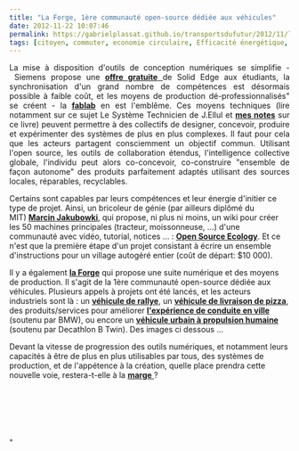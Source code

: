 ```yaml
---
title: "La Forge, 1ère communauté open-source dédiée aux véhicules"
date: 2012-11-22 10:07:46
permalink: https://gabrielplassat.github.io/transportsdufutur/2012/11/la-forge-1ere-communaute-open-source-dediee-aux-vehicules.html
tags: [citoyen, commuter, economie circulaire, Efficacité énergétique, holoptisme, innovation, intelligence collective, internet, marketing individualisé, mode doux, open innovation, open source, plate-forme]
---
```


<p style="text-align: justify">La mise à disposition d'outils de conception numériques se simplifie - Siemens propose une <a href="http://www.plm.automation.siemens.com/en_us/about_us/goplm/arc/se-academic/solid-edge-student.cfm" target="_blank"><strong>offre gratuite</strong> </a>de Solid Edge aux étudiants, la synchronisation d'un grand nombre de compétences est désormais possible à faible coût, et les moyens de production dé-professionnalisés" se créent - la <strong><a href="https://gabrielplassat.github.io/transportsdufutur/2012/08/le-numerique-change-les-modes-de-production-des-objets-et-potentiellement-nos-relations-a-ces-objets.html"" target=""_blank"">fablab</a></strong> en est l'emblême. Ces moyens techniques (lire notamment sur ce sujet Le Système Technicien de J.Ellul et <strong><a href=""https://kindle.amazon.com/work/systeme-technicien-documents-edition-ebook/B0062EUOOK/B006ZBZQLQ"" target=""_blank"">mes notes</a></strong> sur ce livre) peuvent permettre à des collectifs de designer, concevoir, produire et expérimenter des systèmes de plus en plus complexes. Il faut pour cela que les acteurs partagent consciemment un objectif commun. Utilisant l'open source, les outils de collaboration étendus, l'intelligence collective globale, l'individu peut alors co-concevoir, co-construire "ensemble de façon autonome" des produits parfaitement adaptés utilisant des sources locales, réparables, recyclables. </p> <p style=""text-align: justify"">Certains sont capables par leurs compétences et leur énergie d'initier ce type de projet. Ainsi, un bricoleur de génie (par ailleurs diplômé du MIT) <strong><a href=""http://www.ted.com/talks/marcin_jakubowski.html"" target=""_blank"">Marcin Jakubowki</a></strong>, qui propose, ni plus ni moins, un wiki pour créer les 50 machines principales (tracteur, moissonneuse, ...) d'une communauté avec vidéo, tutorial, notices ... : <strong><a href=""http://opensourceecology.org/wiki"" target=""_blank"">Open Source Ecology</a></strong>. Et ce n'est que la première étape d'un projet consistant à écrire un ensemble d'instructions pour un village autogéré entier (coût de départ: $10 000). </p> <p style=""text-align: justify"">Il y a également <strong><a href=""https://forge.localmotors.com/"" target=""_blank"">la Forge</a></strong> qui propose une suite numérique et des moyens de production. Il s'agit de la 1ère communauté open-source dédiée aux véhicules. Plusieurs appels à projets ont été lancés, et les acteurs industriels sont là : un <strong><a href=""http://www.localmotors.com/"" target=""_blank"">véhicule de rallye</a></strong>, un <strong><a href=""https://forge.localmotors.com/pages/competition.php?co=70#brief"" target=""_blank"">véhicule de livraison de pizza</a></strong>, des produits/services pour améliorer <strong><a href=""https://forge.localmotors.com/pages/competition.php?co=77#brief"" target=""_blank"">l'expérience de conduite en ville</a></strong> (soutenu par BMW), ou encore un <strong><a href=""https://forge.localmotors.com/pages/competition.php?co=67#brief"" target=""_blank"">véhicule urbain à propulsion humaine</a></strong> (soutenu par Decathlon B Twin). Des images ci dessous ... </p>   <!--more-->  <p style=""text-align: justify"">Devant la vitesse de progression des outils numériques, et notamment leurs capacités à être de plus en plus utilisables par tous, des systèmes de production, et de l'appétence à la création, quelle place prendra cette nouvelle voie, restera-t-elle à la <a href="https://gabrielplassat.github.io/transportsdufutur/2012/01/co-creer-une-automobile-pour-linstant-cela-ne-sert-a-rien-mais-demain.html"" target=""_blank""><strong>marge</strong> </a>? </p> <p style=""text-align: justify""> <a class=""asset-img-link"" href="https://gabrielplassat.github.io/transportsdufutur/wp-content/uploads/sites/6/old/6a0120a66d2ad4970b017d3e0ae479970c-pi.jpg""><img alt=""487392"" border=""0"" class=""asset  asset-image at-xid-6a0120a66d2ad4970b017d3e0ae479970c image-full"" src=""/wp-content/uploads/sites/6/old/6a0120a66d2ad4970b017d3e0ae479970c-800wi.jpg"" title=""487392"" /></a></p> <p style=""text-align: justify""> <a class=""asset-img-link"" href="https://gabrielplassat.github.io/transportsdufutur/wp-content/uploads/sites/6/old/6a0120a66d2ad4970b017c33dc3d49970b-pi.jpg""><img alt=""335871"" border=""0"" class=""asset  asset-image at-xid-6a0120a66d2ad4970b017c33dc3d49970b image-full"" src=""/wp-content/uploads/sites/6/old/6a0120a66d2ad4970b017c33dc3d49970b-800wi.jpg"" title=""335871"" /></a><br /> <a class=""asset-img-link"" href="https://gabrielplassat.github.io/transportsdufutur/wp-content/uploads/sites/6/old/6a0120a66d2ad4970b017d3e0ae5a7970c-pi.jpg""><img alt=""337158"" border=""0"" class=""asset  asset-image at-xid-6a0120a66d2ad4970b017d3e0ae5a7970c image-full"" src=""/wp-content/uploads/sites/6/old/6a0120a66d2ad4970b017d3e0ae5a7970c-800wi.jpg"" title=""337158"" /></a><br /> <a class=""asset-img-link"" href="https://gabrielplassat.github.io/transportsdufutur/wp-content/uploads/sites/6/old/6a0120a66d2ad4970b017ee57fd3ad970d-pi.jpg""><img alt=""336685"" border=""0"" class=""asset  asset-image at-xid-6a0120a66d2ad4970b017ee57fd3ad970d image-full"" src=""/wp-content/uploads/sites/6/old/6a0120a66d2ad4970b017ee57fd3ad970d-800wi.jpg"" title=""336685"" /></a><br /> <a class=""asset-img-link"" href="https://gabrielplassat.github.io/transportsdufutur/wp-content/uploads/sites/6/old/6a0120a66d2ad4970b017ee57fd47b970d-pi.jpg""><img alt=""335687"" border=""0"" class=""asset  asset-image at-xid-6a0120a66d2ad4970b017ee57fd47b970d image-full"" src=""/wp-content/uploads/sites/6/old/6a0120a66d2ad4970b017ee57fd47b970d-800wi.jpg"" title=""335687"" /></a><br /> <a class=""asset-img-link"" href="https://gabrielplassat.github.io/transportsdufutur/wp-content/uploads/sites/6/old/6a0120a66d2ad4970b017c33dc413e970b-pi.jpg""><img alt=""334901"" border=""0"" class=""asset  asset-image at-xid-6a0120a66d2ad4970b017c33dc413e970b image-full"" src=""/wp-content/uploads/sites/6/old/6a0120a66d2ad4970b017c33dc413e970b-800wi.jpg"" title=""334901"" /></a></p> <p style=""text-align: justify""> </p> <p style=""text-align: justify""> </p>"
